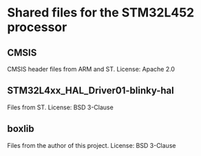 # Shared files for the STM32L452 processor #

## CMSIS ##
CMSIS header files from ARM and ST. License: Apache 2.0

## STM32L4xx_HAL_Driver01-blinky-hal ##
Files from ST. License: BSD 3-Clause

## boxlib ##
Files from the author of this project. License: BSD 3-Clause

